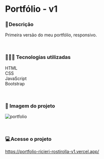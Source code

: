 # Portfólio - v1

### 📝 Descrição
Primeira versão do meu portfólio, responsivo.

</br>

### 👨🏻‍💻 Tecnologias utilizadas 
HTML </br>
CSS </br>
JavaScript </br>
Bootstrap

</br>

### 🎴 Imagem do projeto

![portfolio](https://user-images.githubusercontent.com/114628700/217920968-1b955b12-c316-4ab3-891d-283349202e9f.png)


</br>

### 💻 Acesse o projeto
https://portfolio-ricieri-rostirolla-v1.vercel.app/
